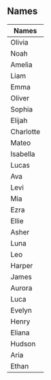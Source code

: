 ## Names
| Names | 
| ------------ | 
| Olivia |	
| Noah |
| Amelia |	
| Liam |
| Emma |
| Oliver |
| Sophia |	
| Elijah |
| Charlotte |	
| Mateo |
| Isabella |	
| Lucas |
| Ava |	
| Levi |
| Mia |	
| Ezra |
| Ellie |	
| Asher |
| Luna |	
| Leo |
| Harper |	
| James |
| Aurora |	
| Luca |
| Evelyn |	
| Henry |
| Eliana |	
| Hudson |
| Aria |	
| Ethan |
